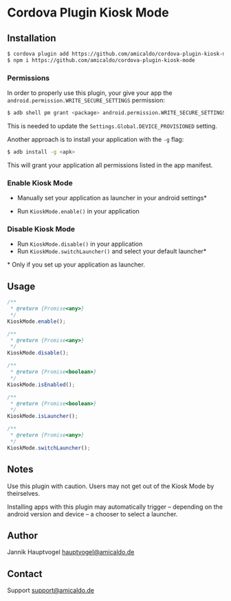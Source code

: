 # Cordova Plugin Kiosk Mode

## Installation

```bash
$ cordova plugin add https://github.com/amicaldo/cordova-plugin-kiosk-mode
$ npm i https://github.com/amicaldo/cordova-plugin-kiosk-mode
```

### Permissions

In order to properly use this plugin, your give your app the `android.permission.WRITE_SECURE_SETTINGS` permission:

```bash
$ adb shell pm grant <package> android.permission.WRITE_SECURE_SETTINGS
```

This is needed to update the `Settings.Global.DEVICE_PROVISIONED` setting.



Another approach is to install your application with the `-g` flag:

```bash
$ adb install -g <apk>
```

This will grant your application all permissions listed in the app manifest.

### Enable Kiosk Mode

* Manually set your application as launcher in your android settings*

* Run `KioskMode.enable()` in your application

### Disable Kiosk Mode

* Run `KioskMode.disable()` in your application
* Run `KioskMode.switchLauncher()` and select your default launcher*

\* Only if you set up your application as launcher.

## Usage

```typescript
/**
 * @return {Promise<any>}
 */
KioskMode.enable();

/**
 * @return {Promise<any>}
 */
KioskMode.disable();

/**
 * @return {Promise<boolean>}
 */
KioskMode.isEnabled();

/**
 * @return {Promise<boolean>}
 */
KioskMode.isLauncher();

/**
 * @return {Promise<any>}
 */
KioskMode.switchLauncher();
```

## Notes

Use this plugin with caution. Users may not get out of the Kiosk Mode by theirselves.

Installing apps with this plugin may automatically trigger – depending on the android version and device – a chooser to select a launcher.

## Author

Jannik Hauptvogel <hauptvogel@amicaldo.de>

## Contact

Support <support@amicaldo.de>

